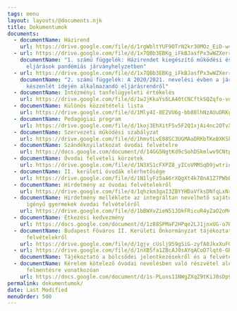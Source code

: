 ```yaml
---
tags: menu
layout: layouts/@documents.njk
title: Dokumentumok
documents:
  - documentName: Házirend
    url: https://drive.google.com/file/d/1rgWbltYUF9OTrN2kr30MOz_EiD-w4y4O/view?usp=sharing
  - url: https://drive.google.com/file/d/1x7QBb3EBKg_iFkBJasfPx3wWZXerrGFj/view?usp=sharing
    documentName: "1. számú függelék: Házirendet kiegészítő működési és egészségügyi
      eljárások pandémiás járványhelyzetben"
  - url: https://drive.google.com/file/d/1x7QBb3EBKg_iFkBJasfPx3wWZXerrGFj/view?usp=sharing
    documentName: "2. számú függelék: A 2020/2021. nevelési évben a járványügyi
      készenlét idején alkalmazandó eljárásrendről"
  - documentName: Intézményi tanfelügyeleti értékelés
    url: https://drive.google.com/file/d/1wJjKkaYs6LA40tCNCftkSQZqfo-vdZ5h/view?usp=sharing
  - documentName: Különös közzétételi lista
    url: https://drive.google.com/file/d/1Mly4I-8E2VU6g-bb88lhNzAUuDRKg9k5/view?usp=sharing
  - documentName: Pedagógiai program
    url: https://drive.google.com/file/d/1koj3EhXitFSv5F2Q1xjAi4nc2OTvXdUk/view?usp=sharing
  - documentName: Szervezeti működési szabályzat
    url: https://drive.google.com/file/d/1hmvtLvE88SC3UGMAaDRKbTKeBXKSFnP3/view?usp=sharing
  - documentName: Szándéknyilatkozat óvodai felvételre
    url: https://docs.google.com/document/d/14GG5NgtKd9cSohDSkmlwv9CNtpBTw54s/edit?usp=share_link&ouid=116175482746977777439&rtpof=true&sd=true
  - documentName: Óvodai felvételi körzetek
    url: https://drive.google.com/file/d/1N3XS1cFXPZ8_yICoVMMSqD9jwtriqfcG/view?usp=share_link
  - documentName: II. kerületi óvodák elérhetősége
    url: https://drive.google.com/file/d/1N1lyFz5aA6rXQgXt4k78nA1Z7PWbB8vk/view?usp=share_link
  - documentName: Hirdetmény az óvodai felvételekről
    url: https://drive.google.com/file/d/1qhzkm3gaI3ZBYYHDaVfksDNfqLxNrPSi/view?usp=share_link
  - documentName: Hirdetmény melléklete az integráltan nevelhető sajátos nevelési
      igényű gyermekek óvodai felvételéről
    url: https://drive.google.com/file/d/1bBWXvZieN51JOkFRicuR4yZaO2oM4rHi/view?usp=sharing
  - documentName: Étkezési kedvezmény
    url: https://docs.google.com/document/d/1z88SPMaF2HPqe2LJ1jnxUG-o7HySGThVaTGTfujnuvw/edit?usp=sharing
  - documentName: Budapest Főváros II. Kerületi Önkormányzat tájékoztató az óvodai
      felvételekről
    url: https://drive.google.com/file/d/1gjv_cUslj959gSiG-zyfA0JkxXuFQHNd/view?usp=share_link
  - url: https://drive.google.com/file/d/1nXB5fa1ZBcAJ0sAYqACoD7lqt6-GBuGZ/view?usp=share_link
    documentName: Tájékoztató a bölcsődei jelentkezésekről és a felvételi eljárásról
  - documentName: Kérelem kötelező óvodai nevelésben való részvétel alóli
      felmentésre vonatkozóan
    url: https://docs.google.com/document/d/1s-PLons11NWgZXqZ9tKiJ0sDp9N9EXgT/edit?usp=share_link&ouid=116175482746977777439&rtpof=true&sd=true
permalink: dokumentumok/
date: Last Modified
menuOrder: 500
---
```

